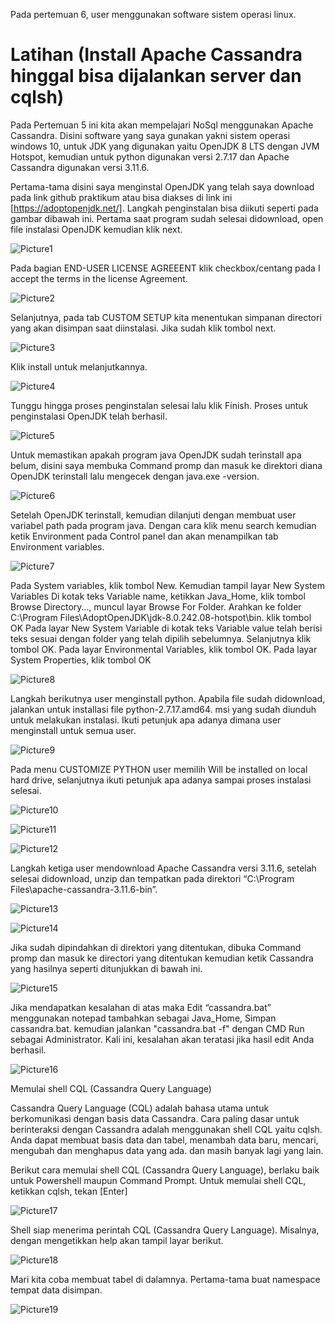 Pada pertemuan 6, user menggunakan software sistem operasi linux.

# Latihan (Install Apache Cassandra hinggal bisa dijalankan server dan cqlsh)

Pada Pertemuan 5 ini kita akan mempelajari NoSql menggunakan Apache Cassandra. Disini software yang saya gunakan yakni sistem operasi windows 10, untuk JDK yang digunakan yaitu OpenJDK 8 LTS dengan JVM Hotspot, kemudian untuk python digunakan versi 2.7.17 dan Apache Cassandra digunakan versi 3.11.6. 

Pertama-tama disini saya menginstal OpenJDK yang telah saya download pada link github praktikum atau bisa diakses di link ini [https://adoptopenjdk.net/]. Langkah penginstalan bisa diikuti seperti pada gambar dibawah ini. Pertama saat program sudah selesai didownload, open file instalasi OpenJDK kemudian klik next.

![Picture1](Picture1.jpg)

Pada bagian END-USER LICENSE AGREEENT klik checkbox/centang pada I accept the terms in the license Agreement.

![Picture2](Picture2.jpg)

Selanjutnya, pada tab CUSTOM SETUP kita menentukan simpanan directori yang akan disimpan saat diinstalasi. Jika sudah klik tombol next.

![Picture3](Picture3.jpg)

Klik install untuk melanjutkannya.

![Picture4](Picture4.jpg)

Tunggu hingga proses penginstalan selesai lalu klik Finish. Proses untuk penginstalasi OpenJDK telah berhasil.

![Picture5](Picture5.jpg)

Untuk memastikan apakah program java OpenJDK sudah terinstall apa belum, disini saya membuka Command promp dan masuk ke direktori diana OpenJDK terinstall lalu mengecek dengan java.exe -version.

![Picture6](Picture6.jpg)

Setelah OpenJDK terinstall, kemudian dilanjuti dengan membuat user variabel path pada program java. Dengan cara klik menu search kemudian ketik Environment pada Control panel dan akan menampilkan tab Environment variables.

![Picture7](Picture7.jpg)

Pada System variables, klik tombol New. Kemudian tampil layar New System Variables Di kotak teks Variable name, ketikkan Java_Home, klik tombol Browse Directory…, muncul layar Browse For Folder. Arahkan ke folder C:\Program Files\AdoptOpenJDK\jdk-8.0.242.08-hotspot\bin. klik tombol OK Pada layar New System Variable di kotak teks Variable value telah berisi teks sesuai dengan folder yang telah dipilih sebelumnya. Selanjutnya klik tombol OK. Pada layar Environmental Variables, klik tombol OK. Pada layar System Properties, klik tombol OK

![Picture8](Picture8.jpg)

Langkah berikutnya user menginstall python. Apabila file sudah didownload, jalankan untuk installasi file python-2.7.17.amd64. msi yang sudah diunduh untuk melakukan instalasi. Ikuti petunjuk apa adanya dimana user menginstall untuk semua user.

![Picture9](Picture9.jpg)

Pada menu CUSTOMIZE PYTHON user memilih Will be installed on local hard drive, selanjutnya ikuti petunjuk apa adanya sampai proses instalasi selesai.

![Picture10](Picture10.jpg)

![Picture11](Picture11.jpg)

![Picture12](Picture12.jpg)

Langkah ketiga user mendownload Apache Cassandra versi 3.11.6, setelah selesai didownload, unzip dan tempatkan pada direktori “C:\Program Files\apache-cassandra-3.11.6-bin”.

![Picture13](Picture13.jpg)

![Picture14](Picture14.jpg)

Jika sudah dipindahkan di direktori yang ditentukan, dibuka Command promp dan masuk ke directori yang ditentukan kemudian ketik Cassandra yang hasilnya seperti ditunjukkan di bawah ini.

![Picture15](Picture15.jpg)

Jika mendapatkan kesalahan di atas maka Edit “cassandra.bat” menggunakan notepad tambahkan sebagai Java_Home, Simpan cassandra.bat. kemudian jalankan "cassandra.bat -f" dengan CMD Run sebagai Administrator. Kali ini, kesalahan akan teratasi jika hasil edit Anda berhasil.

![Picture16](Picture16.jpg)

Memulai shell CQL (Cassandra Query Language)

Cassandra Query Language (CQL) adalah bahasa utama untuk berkomunikasi dengan basis data Cassandra. Cara paling dasar untuk berinteraksi dengan Cassandra adalah menggunakan shell CQL yaitu cqlsh. Anda dapat membuat basis data dan tabel, menambah data baru, mencari, mengubah dan menghapus data yang ada. dan masih banyak lagi yang lain.

Berikut cara memulai shell CQL (Cassandra Query Language), berlaku baik untuk Powershell maupun Command Prompt. Untuk memulai shell CQL, ketikkan cqlsh, tekan [Enter]

![Picture17](Picture17.jpg)

Shell siap menerima perintah CQL (Cassandra Query Language). Misalnya, dengan mengetikkan help akan tampil layar berikut.

![Picture18](Picture18.jpg)

Mari kita coba membuat tabel di dalamnya. Pertama-tama buat namespace tempat data disimpan.

![Picture19](Picture19.jpg)

